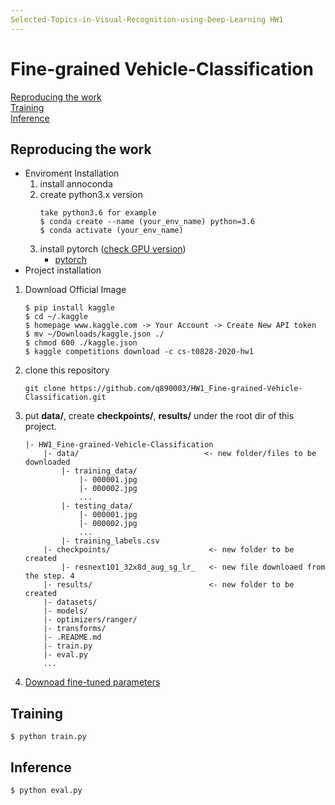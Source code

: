 ```yaml
---
Selected-Topics-in-Visual-Recognition-using-Deep-Learning HW1
---
```

# Fine-grained Vehicle-Classification
[Reproducing the work](#Reproducingthework)  
[Training](#Training)  
[Inference](#Inference)  

## Reproducing the work
- Enviroment Installation
    1. install annoconda
    2. create python3.x version 
        ```
        take python3.6 for example
        $ conda create --name (your_env_name) python=3.6
        $ conda activate (your_env_name)
        ```
    3. install pytorch ([check GPU version](https://www.nvidia.com/Download/index.aspx?lang=cn%20))
        - [pytorch](https://pytorch.org/get-started/locally/)
- Project installation
1. Download Official Image
    ```
    $ pip install kaggle
    $ cd ~/.kaggle
    $ homepage www.kaggle.com -> Your Account -> Create New API token
    $ mv ~/Downloads/kaggle.json ./
    $ chmod 600 ./kaggle.json
    $ kaggle competitions download -c cs-t0828-2020-hw1
    ```
2. clone this repository
    ``` 
    git clone https://github.com/q890003/HW1_Fine-grained-Vehicle-Classification.git
    ```
3. put **data/**, create **checkpoints/**, **results/** under the root dir of this project. 
    ```
    |- HW1_Fine-grained-Vehicle-Classification
        |- data/                            <- new folder/files to be downloaded
            |- training_data/
                |- 000001.jpg
                |- 000002.jpg
                ...
            |- testing_data/
                |- 000001.jpg
                |- 000002.jpg
                ...
            |- training_labels.csv
        |- checkpoints/                      <- new folder to be created
            |- resnext101_32x8d_aug_sg_lr_   <- new file downloaed from the step. 4
        |- results/                          <- new folder to be created
        |- datasets/
        |- models/
        |- optimizers/ranger/
        |- transforms/
        |- .README.md
        |- train.py
        |- eval.py
        ...
    ```
4. [Downoad fine-tuned parameters](https://drive.google.com/file/d/1Q5SbN6o7zoV5DUDaGPaBPQTEN1qTWbel/view?usp=sharing)
    
## Training

```
$ python train.py
``` 
## Inference

```
$ python eval.py
```

